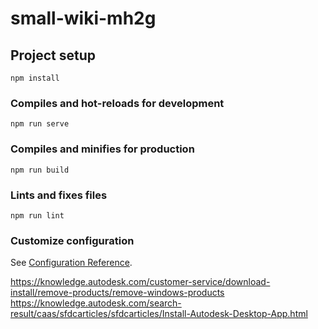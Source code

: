 # small-wiki-mh2g

## Project setup
```
npm install
```

### Compiles and hot-reloads for development
```
npm run serve
```

### Compiles and minifies for production
```
npm run build
```

### Lints and fixes files
```
npm run lint
```

### Customize configuration
See [Configuration Reference](https://cli.vuejs.org/config/).

https://knowledge.autodesk.com/customer-service/download-install/remove-products/remove-windows-products
https://knowledge.autodesk.com/search-result/caas/sfdcarticles/sfdcarticles/Install-Autodesk-Desktop-App.html
